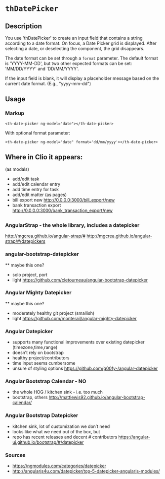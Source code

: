 # `thDatePicker`

## Description

You use 'thDatePicker' to create an input field that contains a string according to a date format. On focus, a Date Picker grid is displayed. After selecting a date, or deselecting the component, the grid disappears.

The date format can be set through a `format` parameter.  The default format is 'YYYY-MM-DD', but two other expected formats can be set: 'MM/DD/YYYY' and 'DD/MM/YYYY'.

If the input field is blank, it will display a placeholder message based on the current date format. (E.g., "yyyy-mm-dd")

## Usage

### Markup
```
<th-date-picker ng-model="date"></th-date-picker>
```
With optional format parameter:
```
<th-date-picker ng-model="date" format='dd/mm/yyyy'></th-date-picker>
```

## Where in Clio it appears:
(as modals)
 - add/edit task
 - add/edit calendar entry
- add time entry for task
- add/edit matter
(as pages)
- bill export new http://0.0.0.0:3000/bill_export/new
- bank transaction export http://0.0.0.0:3000/bank_transaction_export/new

## 
### AngularStrap - the whole library, includes a datepicker
http://mgcrea.github.io/angular-strap/#
http://mgcrea.github.io/angular-strap/#/datepickers

### angular-bootstrap-datepicker
** maybe this one?
- solo project, port
- light
https://github.com/cletourneau/angular-bootstrap-datepicker

### Angular Mighty Datepicker
** maybe this one?
- moderately healthy git project (smallish)
- light
https://github.com/monterail/angular-mighty-datepicker

### Angular Datepicker
- supports many functional improvements over existing datepicker (timezone,time,range)
- doesn’t rely on bootstrap
- healthy project/contributors
- time input seems cumbersome
- unsure of styling options
https://github.com/g00fy-/angular-datepicker

### Angular Bootstrap Calendar  - NO
- the whole HOG / kitchen sink - i.e. too much
- bootstrap, others
http://mattlewis92.github.io/angular-bootstrap-calendar/

### Angular Bootstrap Datepicker
- kitchen sink, lot of customization we don’t need
- looks like what we need out of the box, but
- repo has recent releases and decent # contributors
https://angular-ui.github.io/bootstrap/#/datepicker

### Sources
- https://ngmodules.com/categories/datepicker
- http://angularjs4u.com/datepicker/top-5-datepicker-angularjs-modules/
